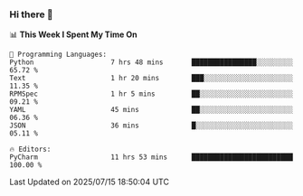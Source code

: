 ### Hi there 👋

<!--
**asdf12303116/asdf12303116** is a ✨ _special_ ✨ repository because its `README.md` (this file) appears on your GitHub profile.

Here are some ideas to get you started:

- 🔭 I’m currently working on ...
- 🌱 I’m currently learning ...
- 👯 I’m looking to collaborate on ...
- 🤔 I’m looking for help with ...
- 💬 Ask me about ...
- 📫 How to reach me: ...
- 😄 Pronouns: ...
- ⚡ Fun fact: ...
-->

<!--START_SECTION:waka-->
📊 **This Week I Spent My Time On** 

```text
💬 Programming Languages: 
Python                   7 hrs 48 mins       ████████████████░░░░░░░░░   65.72 % 
Text                     1 hr 20 mins        ███░░░░░░░░░░░░░░░░░░░░░░   11.35 % 
RPMSpec                  1 hr 5 mins         ██░░░░░░░░░░░░░░░░░░░░░░░   09.21 % 
YAML                     45 mins             ██░░░░░░░░░░░░░░░░░░░░░░░   06.36 % 
JSON                     36 mins             █░░░░░░░░░░░░░░░░░░░░░░░░   05.11 % 

🔥 Editors: 
PyCharm                  11 hrs 53 mins      █████████████████████████   100.00 % 
```


 Last Updated on 2025/07/15 18:50:04 UTC
<!--END_SECTION:waka-->
